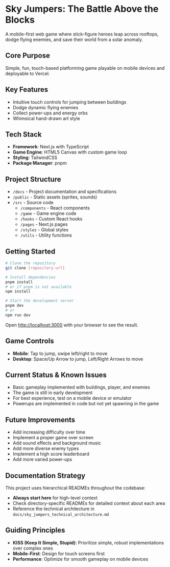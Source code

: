 # Sky Jumpers: The Battle Above the Blocks

A mobile-first web game where stick-figure heroes leap across rooftops, dodge flying enemies, and save their world from a solar anomaly.

## Core Purpose
Simple, fun, touch-based platforming game playable on mobile devices and deployable to Vercel.

## Key Features
- Intuitive touch controls for jumping between buildings
- Dodge dynamic flying enemies
- Collect power-ups and energy orbs
- Whimsical hand-drawn art style

## Tech Stack
- **Framework**: Next.js with TypeScript
- **Game Engine**: HTML5 Canvas with custom game loop
- **Styling**: TailwindCSS
- **Package Manager**: pnpm

## Project Structure
- `/docs` - Project documentation and specifications
- `/public` - Static assets (sprites, sounds)
- `/src` - Source code
  - `/components` - React components
  - `/game` - Game engine code
  - `/hooks` - Custom React hooks
  - `/pages` - Next.js pages
  - `/styles` - Global styles
  - `/utils` - Utility functions

## Getting Started
```bash
# Clone the repository
git clone [repository-url]

# Install dependencies
pnpm install
# or if pnpm is not available
npm install

# Start the development server
pnpm dev
# or
npm run dev
```

Open [http://localhost:3000](http://localhost:3000) with your browser to see the result.

## Game Controls
- **Mobile**: Tap to jump, swipe left/right to move
- **Desktop**: Space/Up Arrow to jump, Left/Right Arrows to move

## Current Status & Known Issues
- Basic gameplay implemented with buildings, player, and enemies
- The game is still in early development
- For best experience, test on a mobile device or emulator
- Powerups are implemented in code but not yet spawning in the game

## Future Improvements
- Add increasing difficulty over time
- Implement a proper game over screen
- Add sound effects and background music
- Add more diverse enemy types
- Implement a high score leaderboard
- Add more varied power-ups

## Documentation Strategy
This project uses hierarchical READMEs throughout the codebase:
- **Always start here** for high-level context
- Check directory-specific READMEs for detailed context about each area
- Reference the technical architecture in `docs/sky_jumpers_technical_architecture.md`

## Guiding Principles
- **KISS (Keep It Simple, Stupid)**: Prioritize simple, robust implementations over complex ones
- **Mobile-First**: Design for touch screens first
- **Performance**: Optimize for smooth gameplay on mobile devices 